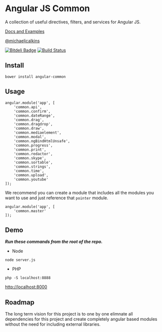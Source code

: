 # Angular JS Common

A collection of useful directives, filters, and services for Angular JS.

[Docs and Examples](http://clouddueling.github.io/angular-common/)

[@michaeljcalkins](https://twitter.com/michaeljcalkins)

[![Bitdeli Badge](https://d2weczhvl823v0.cloudfront.net/clouddueling/angular-common/trend.png)](https://bitdeli.com/free "Bitdeli Badge") [![Build Status](https://travis-ci.org/clouddueling/angular-common.png?branch=master)](https://travis-ci.org/clouddueling/angular-common)

## Install

```
bower install angular-common
```

## Usage

```
angular.module('app', [
    'common.api',
    'common.confirm',
    'common.dateRange',
    'common.drag',
    'common.dragdrop',
    'common.draw',
    'common.mediaelement',
    'common.modal',
    'common.ngBindHtmlUnsafe',
    'common.progress',
    'common.print',
    'common.redactor',
    'common.skype',
    'common.sortable',
    'common.strings',
    'common.time',
    'common.upload',
    'common.youtube'
]);
```

We recommend you can create a module that includes all the modules you want to use and just reference that `pointer` module.

```
angular.module('app', [
    'common.master'
]);
```

## Demo

***Run these commands from the root of the repo.***

- Node
```
node server.js
```

- PHP
```
php -S localhost:8888
```

<a href='http://localhost:8000'>http://localhost:8000</a>

## Roadmap

The long term vision for this project is to one by one elimnate all dependencies for this project and create completely angular based modules without the need for including external libraries.
